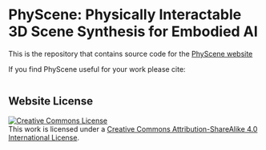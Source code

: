 # PhyScene: Physically Interactable 3D Scene Synthesis for Embodied AI

This is the repository that contains source code for the [PhyScene website](https://PhyScene.github.io/)

If you find PhyScene useful for your work please cite:
```bibtex

```

## Website License
<a rel="license" href="http://creativecommons.org/licenses/by-sa/4.0/"><img alt="Creative Commons License" style="border-width:0" src="https://i.creativecommons.org/l/by-sa/4.0/88x31.png" /></a><br />This work is licensed under a <a rel="license" href="http://creativecommons.org/licenses/by-sa/4.0/">Creative Commons Attribution-ShareAlike 4.0 International License</a>.
